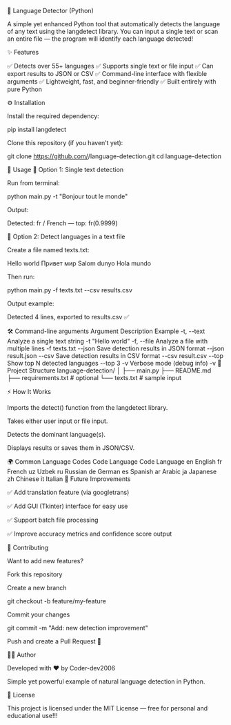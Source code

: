 🧠 Language Detector (Python)

A simple yet enhanced Python tool that automatically detects the language of any text using the langdetect
 library.
You can input a single text or scan an entire file — the program will identify each language detected!

✨ Features

✅ Detects over 55+ languages
✅ Supports single text or file input
✅ Can export results to JSON or CSV
✅ Command-line interface with flexible arguments
✅ Lightweight, fast, and beginner-friendly
✅ Built entirely with pure Python

⚙️ Installation

Install the required dependency:

pip install langdetect


Clone this repository (if you haven’t yet):

git clone https://github.com/<your-username>/language-detection.git
cd language-detection

🚀 Usage
🧾 Option 1: Single text detection

Run from terminal:

python main.py -t "Bonjour tout le monde"


Output:

Detected: fr / French — top: fr(0.9999)

📂 Option 2: Detect languages in a text file

Create a file named texts.txt:

Hello world
Привет мир
Salom dunyo
Hola mundo


Then run:

python main.py -f texts.txt --csv results.csv


Output example:

Detected 4 lines, exported to results.csv ✅

🛠️ Command-line arguments
Argument	Description	Example
-t, --text	Analyze a single text string	-t "Hello world"
-f, --file	Analyze a file with multiple lines	-f texts.txt
--json	Save detection results in JSON format	--json result.json
--csv	Save detection results in CSV format	--csv result.csv
--top	Show top N detected languages	--top 3
-v	Verbose mode (debug info)	-v
📂 Project Structure
language-detection/
│
├── main.py
├── README.md
├── requirements.txt   # optional
└── texts.txt          # sample input

⚡ How It Works

Imports the detect() function from the langdetect library.

Takes either user input or file input.

Detects the dominant language(s).

Displays results or saves them in JSON/CSV.

🌍 Common Language Codes
Code	Language	Code	Language
en	English	fr	French
uz	Uzbek	ru	Russian
de	German	es	Spanish
ar	Arabic	ja	Japanese
zh	Chinese	it	Italian
🧩 Future Improvements

✅ Add translation feature (via googletrans)

✅ Add GUI (Tkinter) interface for easy use

✅ Support batch file processing

✅ Improve accuracy metrics and confidence score output

🤝 Contributing

Want to add new features?

Fork this repository

Create a new branch

git checkout -b feature/my-feature


Commit your changes

git commit -m "Add: new detection improvement"


Push and create a Pull Request 🚀

👨‍💻 Author

Developed with ❤️ by Coder-dev2006

Simple yet powerful example of natural language detection in Python.

📄 License

This project is licensed under the MIT License — free for personal and educational use!!!
